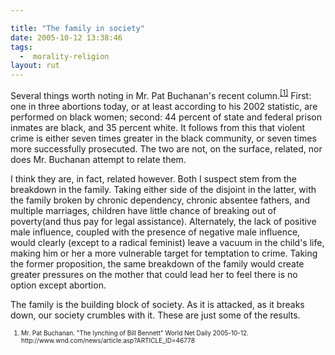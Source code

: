 ```yaml
---

title: "The family in society"
date: 2005-10-12 13:38:46
tags:
  -  morality-religion
layout: rut
---
```


<p>Several things worth noting in Mr. Pat Buchanan's recent column.<sup><a href="http://www.wnd.com/news/article.asp?ARTICLE_ID=46778">[1]</a></sup> First: one in three abortions today, or at least according to his 2002 statistic, are performed on black women; second: 44 percent of state and federal prison inmates are black, and 35 percent white. It follows from this that violent crime is either seven times greater in the black community, or seven times more successfully prosecuted. The two are not, on the surface, related, nor does Mr. Buchanan attempt to relate them.</p>  <p>I think they are, in fact, related however.  Both I suspect stem from the breakdown in the family.  Taking either side of the disjoint in the latter, with the family broken by chronic dependency, chronic absentee fathers, and multiple marriages, children have little chance of breaking out of poverty(and thus pay for legal assistance).  Alternately, the lack of positive male influence, coupled with the presence of negative male influence, would clearly (except to a radical feminist) leave a vacuum in the child's life, making him or her a more vulnerable target for temptation to crime. Taking the former proposition, the same breakdown of the family would create greater pressures on the mother that could lead her to feel there is no option except abortion.</p>  <p>The family is the building block of society.  As it is attacked, as it breaks down, our society crumbles with it.  These are just some of the results.</p>  <font size="-2"> <ol> <li>Mr. Pat Buchanan.  "The lynching of Bill Bennett" World Net Daily 2005-10-12. http://www.wnd.com/news/article.asp?ARTICLE_ID=46778  </li> </ol> </font>

